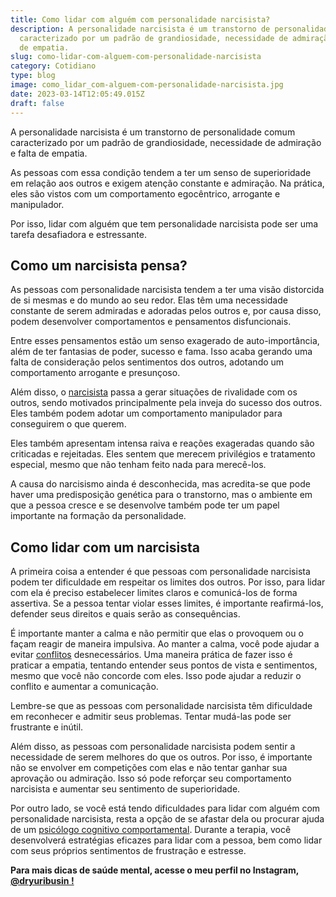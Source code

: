 ```yaml
---
title: Como lidar com alguém com personalidade narcisista?
description: A personalidade narcisista é um transtorno de personalidade comum
  caracterizado por um padrão de grandiosidade, necessidade de admiração e falta
  de empatia.
slug: como-lidar-com-alguem-com-personalidade-narcisista
category: Cotidiano
type: blog
image: como_lidar_com-alguem-com-personalidade-narcisista.jpg
date: 2023-03-14T12:05:49.015Z
draft: false
---
```


A personalidade narcisista é um transtorno de personalidade comum caracterizado por um padrão de grandiosidade, necessidade de admiração e falta de empatia.

As pessoas com essa condição tendem a ter um senso de superioridade em relação aos outros e exigem atenção constante e admiração. Na prática, eles são vistos com um comportamento egocêntrico, arrogante e manipulador.

Por isso, lidar com alguém que tem personalidade narcisista pode ser uma tarefa desafiadora e estressante.

## []()Como um narcisista pensa?

As pessoas com personalidade narcisista tendem a ter uma visão distorcida de si mesmas e do mundo ao seu redor. Elas têm uma necessidade constante de serem admiradas e adoradas pelos outros e, por causa disso, podem desenvolver comportamentos e pensamentos disfuncionais.

Entre esses pensamentos estão um senso exagerado de auto-importância, além de ter fantasias de poder, sucesso e fama. Isso acaba gerando uma falta de consideração pelos sentimentos dos outros, adotando um comportamento arrogante e presunçoso.

Além disso, o [narcisista](https://yuribusin.com.br/voce-ja-ouviu-falar-no-transtorno-de-personalidade-narcisista/) passa a gerar situações de rivalidade com os outros, sendo motivados principalmente pela inveja do sucesso dos outros. Eles também podem adotar um comportamento manipulador para conseguirem o que querem.

Eles também apresentam intensa raiva e reações exageradas quando são criticadas e rejeitadas. Eles sentem que merecem privilégios e tratamento especial, mesmo que não tenham feito nada para merecê-los.

A causa do narcisismo ainda é desconhecida, mas acredita-se que pode haver uma predisposição genética para o transtorno, mas o ambiente em que a pessoa cresce e se desenvolve também pode ter um papel importante na formação da personalidade.

## []()Como lidar com um narcisista

A primeira coisa a entender é que pessoas com personalidade narcisista podem ter dificuldade em respeitar os limites dos outros. Por isso, para lidar com ela é preciso estabelecer limites claros e comunicá-los de forma assertiva. Se a pessoa tentar violar esses limites, é importante reafirmá-los, defender seus direitos e quais serão as consequências.

É importante manter a calma e não permitir que elas o provoquem ou o façam reagir de maneira impulsiva. Ao manter a calma, você pode ajudar a evitar [conflitos](https://yuribusin.com.br/casamento-em-crise/) desnecessários. Uma maneira prática de fazer isso é praticar a empatia, tentando entender seus pontos de vista e sentimentos, mesmo que você não concorde com eles. Isso pode ajudar a reduzir o conflito e aumentar a comunicação.

Lembre-se que as pessoas com personalidade narcisista têm dificuldade em reconhecer e admitir seus problemas. Tentar mudá-las pode ser frustrante e inútil.

Além disso, as pessoas com personalidade narcisista podem sentir a necessidade de serem melhores do que os outros. Por isso, é importante não se envolver em competições com elas e não tentar ganhar sua aprovação ou admiração. Isso só pode reforçar seu comportamento narcisista e aumentar seu sentimento de superioridade.

Por outro lado, se você está tendo dificuldades para lidar com alguém com personalidade narcisista, resta a opção de se afastar dela ou procurar ajuda de um [psicólogo cognitivo comportamental](http://www.yuribusin.com.br/). Durante a terapia, você desenvolverá estratégias eficazes para lidar com a pessoa, bem como lidar com seus próprios sentimentos de frustração e estresse.

**Para mais dicas de saúde mental, acesse o meu perfil no Instagram, [@dryuribusin !](https://www.instagram.com/dryuribusin/)**
